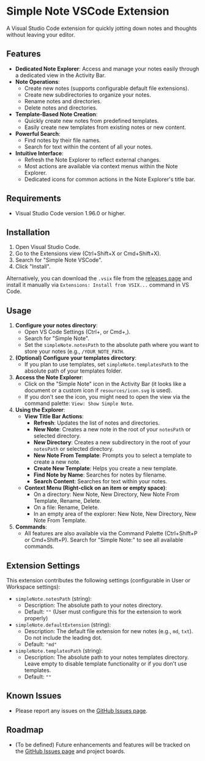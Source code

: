# Simple Note VSCode Extension

A Visual Studio Code extension for quickly jotting down notes and thoughts without leaving your editor.

## Features

*   **Dedicated Note Explorer**: Access and manage your notes easily through a dedicated view in the Activity Bar.
*   **Note Operations**:
    *   Create new notes (supports configurable default file extensions).
    *   Create new subdirectories to organize your notes.
    *   Rename notes and directories.
    *   Delete notes and directories.
*   **Template-Based Note Creation**:
    *   Quickly create new notes from predefined templates.
    *   Easily create new templates from existing notes or new content.
*   **Powerful Search**:
    *   Find notes by their file names.
    *   Search for text within the content of all your notes.
*   **Intuitive Interface**:
    *   Refresh the Note Explorer to reflect external changes.
    *   Most actions are available via context menus within the Note Explorer.
    *   Dedicated icons for common actions in the Note Explorer's title bar.

## Requirements

*   Visual Studio Code version 1.96.0 or higher.

## Installation

1.  Open Visual Studio Code.
2.  Go to the Extensions view (Ctrl+Shift+X or Cmd+Shift+X).
3.  Search for "Simple Note VSCode".
4.  Click "Install".

Alternatively, you can download the `.vsix` file from the [releases page](https://github.com/dautroc/simple-note-vscode/releases) and install it manually via `Extensions: Install from VSIX...` command in VS Code.

## Usage

1.  **Configure your notes directory**:
    *   Open VS Code Settings (Ctrl+, or Cmd+,).
    *   Search for "Simple Note".
    *   Set the `simpleNote.notesPath` to the absolute path where you want to store your notes (e.g., `/YOUR_NOTE_PATH`.
2.  **(Optional) Configure your templates directory**:
    *   If you plan to use templates, set `simpleNote.templatesPath` to the absolute path of your templates folder.
3.  **Access the Note Explorer**:
    *   Click on the "Simple Note" icon in the Activity Bar (it looks like a document or a custom icon if `resources/icon.svg` is used).
    *   If you don't see the icon, you might need to open the view via the command palette: `View: Show Simple Note`.
4.  **Using the Explorer**:
    *   **View Title Bar Actions**:
        *   **Refresh**: Updates the list of notes and directories.
        *   **New Note**: Creates a new note in the root of your `notesPath` or selected directory.
        *   **New Directory**: Creates a new subdirectory in the root of your `notesPath` or selected directory.
        *   **New Note From Template**: Prompts you to select a template to create a new note.
        *   **Create New Template**: Helps you create a new template.
        *   **Find Note by Name**: Searches for notes by filename.
        *   **Search Content**: Searches for text within your notes.
    *   **Context Menu (Right-click on an item or empty space)**:
        *   On a directory: New Note, New Directory, New Note From Template, Rename, Delete.
        *   On a file: Rename, Delete.
        *   In an empty area of the explorer: New Note, New Directory, New Note From Template.
5.  **Commands**:
    *   All features are also available via the Command Palette (Ctrl+Shift+P or Cmd+Shift+P). Search for "Simple Note:" to see all available commands.

## Extension Settings

This extension contributes the following settings (configurable in User or Workspace settings):

*   `simpleNote.notesPath` (string):
    *   Description: The absolute path to your notes directory.
    *   Default: `""` (User must configure this for the extension to work properly)
*   `simpleNote.defaultExtension` (string):
    *   Description: The default file extension for new notes (e.g., `md`, `txt`). Do not include the leading dot.
    *   Default: `"md"`
*   `simpleNote.templatesPath` (string):
    *   Description: The absolute path to your notes templates directory. Leave empty to disable template functionality or if you don't use templates.
    *   Default: `""`

## Known Issues

*   Please report any issues on the [GitHub Issues page](https://github.com/dautroc/simple-note-vscode/issues).

## Roadmap

*   (To be defined) Future enhancements and features will be tracked on the [GitHub Issues page](https://github.com/dautroc/simple-note-vscode/issues) and project boards.